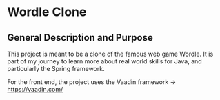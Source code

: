 # Wordle Clone

## General Description and Purpose
This project is meant to be a clone of the famous web game Wordle. It is part of my journey to learn more about real world skills for Java, and particularly the Spring framework.

For the front end, the project uses the Vaadin framework -> https://vaadin.com/
